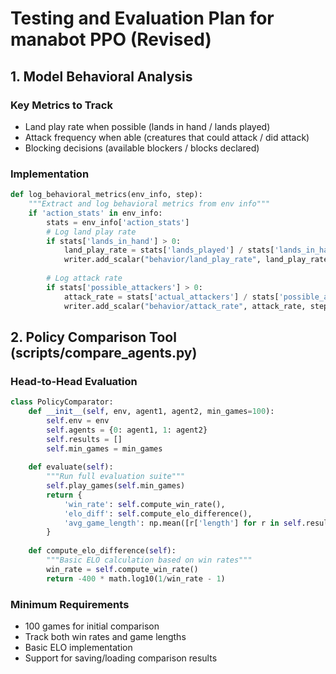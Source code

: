 # Testing and Evaluation Plan for manabot PPO (Revised)

## 1. Model Behavioral Analysis

### Key Metrics to Track
- Land play rate when possible (lands in hand / lands played)
- Attack frequency when able (creatures that could attack / did attack)
- Blocking decisions (available blockers / blocks declared)

### Implementation
```python
def log_behavioral_metrics(env_info, step):
    """Extract and log behavioral metrics from env info"""
    if 'action_stats' in env_info:
        stats = env_info['action_stats']
        # Log land play rate
        if stats['lands_in_hand'] > 0:
            land_play_rate = stats['lands_played'] / stats['lands_in_hand']
            writer.add_scalar("behavior/land_play_rate", land_play_rate, step)
        
        # Log attack rate
        if stats['possible_attackers'] > 0:
            attack_rate = stats['actual_attackers'] / stats['possible_attackers']
            writer.add_scalar("behavior/attack_rate", attack_rate, step)
```

## 2. Policy Comparison Tool (scripts/compare_agents.py)

### Head-to-Head Evaluation
```python
class PolicyComparator:
    def __init__(self, env, agent1, agent2, min_games=100):
        self.env = env
        self.agents = {0: agent1, 1: agent2}
        self.results = []
        self.min_games = min_games
        
    def evaluate(self):
        """Run full evaluation suite"""
        self.play_games(self.min_games)
        return {
            'win_rate': self.compute_win_rate(),
            'elo_diff': self.compute_elo_difference(),
            'avg_game_length': np.mean([r['length'] for r in self.results])
        }
        
    def compute_elo_difference(self):
        """Basic ELO calculation based on win rates"""
        win_rate = self.compute_win_rate()
        return -400 * math.log10(1/win_rate - 1)
```

### Minimum Requirements
- 100 games for initial comparison
- Track both win rates and game lengths
- Basic ELO implementation
- Support for saving/loading comparison results
